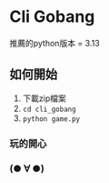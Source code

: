 # Cli Gobang

推薦的python版本 = 3.13


## 如何開始
1. 下載zip檔案
2. `cd cli_gobang`
3. `python game.py`

### 玩的開心
### (● ∀ ●)
